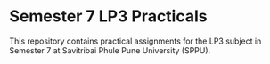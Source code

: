 # Semester 7 LP3 Practicals

This repository contains practical assignments for the LP3 subject in Semester 7 at Savitribai Phule Pune University (SPPU).
